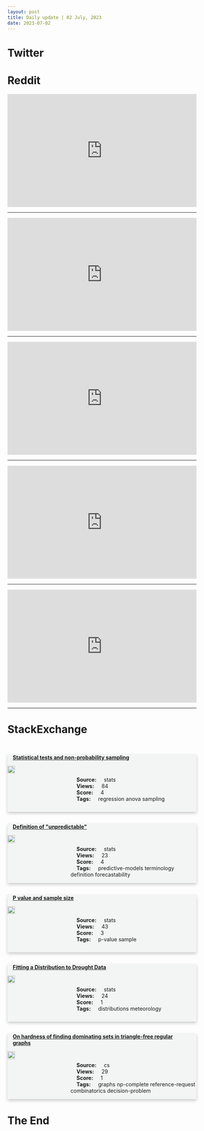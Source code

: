 ```yaml
---
layout: post
title: Daily update | 02 July, 2023
date: 2023-07-02
---
```


<script async src="https://platform.twitter.com/widgets.js" charset="utf-8"></script>


<script src='https://storage.ko-fi.com/cdn/scripts/overlay-widget.js'></script>
<script>
  kofiWidgetOverlay.draw('themldojo', {
    'type': 'floating-chat',
    'floating-chat.donateButton.text': 'Support me',
    'floating-chat.donateButton.background-color': '#f45d22',
    'floating-chat.donateButton.text-color': '#fff'
  });
</script>

# Twitter 

<blockquote class="twitter-tweet"><a href="https://twitter.com/TomMitchellData/status/1675051153682227200"></a></blockquote>

<blockquote class="twitter-tweet"><a href="https://twitter.com/TomMitchellData/status/1675051699696807936"></a></blockquote>

<blockquote class="twitter-tweet"><a href="https://twitter.com/SecurityTrybe/status/1675035112767889408"></a></blockquote>

<blockquote class="twitter-tweet"><a href="https://twitter.com/abacusai/status/1675157348099444737"></a></blockquote>

<blockquote class="twitter-tweet"><a href="https://twitter.com/IntEngineering/status/1675051616435683328"></a></blockquote>

<blockquote class="twitter-tweet"><a href="https://twitter.com/huggingface/status/1675242955962032129"></a></blockquote>

<blockquote class="twitter-tweet"><a href="https://twitter.com/huggingface/status/1675173621440950273"></a></blockquote>

<blockquote class="twitter-tweet"><a href="https://twitter.com/ylecun/status/1675053337517989890"></a></blockquote>

<blockquote class="twitter-tweet"><a href="https://twitter.com/ylecun/status/1675056391432675328"></a></blockquote>

<blockquote class="twitter-tweet"><a href="https://twitter.com/stanfordnlp/status/1675101978722967552"></a></blockquote>

# Reddit 

<iframe id="reddit-embed" src="https://www.redditmedia.com/r/MachineLearning/comments/14nppi9/r_voice_conversion_with_just_nearest_neighbors?ref_source=embed&amp;ref=share&amp;embed=true" sandbox="allow-scripts allow-same-origin allow-popups" style="border: none;" height="300" width="100%" scrolling="yes"></iframe>
<hr style="width:100%;text-align:left;margin-left:0">
<iframe id="reddit-embed" src="https://www.redditmedia.com/r/dataengineering/comments/14nl01c/introducing_english_as_the_new_programming?ref_source=embed&amp;ref=share&amp;embed=true" sandbox="allow-scripts allow-same-origin allow-popups" style="border: none;" height="300" width="100%" scrolling="yes"></iframe>
<hr style="width:100%;text-align:left;margin-left:0">
<iframe id="reddit-embed" src="https://www.redditmedia.com/r/dataengineering/comments/14nywsi/created_my_first_data_engineering_project_which?ref_source=embed&amp;ref=share&amp;embed=true" sandbox="allow-scripts allow-same-origin allow-popups" style="border: none;" height="300" width="100%" scrolling="yes"></iframe>
<hr style="width:100%;text-align:left;margin-left:0">
<iframe id="reddit-embed" src="https://www.redditmedia.com/r/dataengineering/comments/14nshm9/feeling_drained_and_discouraged_at_my_job_anyone?ref_source=embed&amp;ref=share&amp;embed=true" sandbox="allow-scripts allow-same-origin allow-popups" style="border: none;" height="300" width="100%" scrolling="yes"></iframe>
<hr style="width:100%;text-align:left;margin-left:0">
<iframe id="reddit-embed" src="https://www.redditmedia.com/r/MachineLearning/comments/14nxqll/n_150_execs_of_largest_european_companies_signed?ref_source=embed&amp;ref=share&amp;embed=true" sandbox="allow-scripts allow-same-origin allow-popups" style="border: none;" height="300" width="100%" scrolling="yes"></iframe>
<hr style="width:100%;text-align:left;margin-left:0">

<style>
.card {
box-shadow: 0 4px 8px 0 rgba(0,0,0,0.2);
transition: 0.3s;
width: 100%;
background-color: #F3F4F4;
}
p{
    margin-left:  3em;
    padding-top: 1em;
}
.part2{
    display: grid;
    grid-template-columns: 1fr 3fr;
}
h4{
    margin: 1em;
}

.card:hover {
box-shadow: 0 8px 16px 0 rgba(0,0,0,0.2);
}
b {
padding: 2px 16px;
}
</style>
  
# StackExchange 


  <br>
  <div class="card">
  <h4><a href='https://stats.stackexchange.com/questions/620224/statistical-tests-and-non-probability-sampling'>Statistical tests and non-probability sampling</a></h4> 
  <div class="part2">
      <img src="https://cdn.sstatic.net/Sites/stats/Img/apple-touch-icon@2.png?v=344f57aa10cc" alt="Img missing!" style="width:40%">
      <p><b>Source:</b> stats<br><b>Views:</b> 84<br><b>Score:</b> 4<br><b>Tags:</b> <span class="badge badge-dark">regression</span> <span class="badge badge-dark">anova</span> <span class="badge badge-dark">sampling</span></p> 
  </div>
  </div>
      
  <br>
  <div class="card">
  <h4><a href='https://stats.stackexchange.com/questions/620271/definition-of-unpredictable'>Definition of &quot;unpredictable&quot;</a></h4> 
  <div class="part2">
      <img src="https://cdn.sstatic.net/Sites/stats/Img/apple-touch-icon@2.png?v=344f57aa10cc" alt="Img missing!" style="width:40%">
      <p><b>Source:</b> stats<br><b>Views:</b> 23<br><b>Score:</b> 4<br><b>Tags:</b> <span class="badge badge-dark">predictive-models</span> <span class="badge badge-dark">terminology</span> <span class="badge badge-dark">definition</span> <span class="badge badge-dark">forecastability</span></p> 
  </div>
  </div>
      
  <br>
  <div class="card">
  <h4><a href='https://stats.stackexchange.com/questions/620216/p-value-and-sample-size'>P value and sample size</a></h4> 
  <div class="part2">
      <img src="https://cdn.sstatic.net/Sites/stats/Img/apple-touch-icon@2.png?v=344f57aa10cc" alt="Img missing!" style="width:40%">
      <p><b>Source:</b> stats<br><b>Views:</b> 43<br><b>Score:</b> 3<br><b>Tags:</b> <span class="badge badge-dark">p-value</span> <span class="badge badge-dark">sample</span></p> 
  </div>
  </div>
      
  <br>
  <div class="card">
  <h4><a href='https://stats.stackexchange.com/questions/620264/fitting-a-distribution-to-drought-data'>Fitting a Distribution to Drought Data</a></h4> 
  <div class="part2">
      <img src="https://cdn.sstatic.net/Sites/stats/Img/apple-touch-icon@2.png?v=344f57aa10cc" alt="Img missing!" style="width:40%">
      <p><b>Source:</b> stats<br><b>Views:</b> 24<br><b>Score:</b> 1<br><b>Tags:</b> <span class="badge badge-dark">distributions</span> <span class="badge badge-dark">meteorology</span></p> 
  </div>
  </div>
      
  <br>
  <div class="card">
  <h4><a href='https://cs.stackexchange.com/questions/160936/on-hardness-of-finding-dominating-sets-in-triangle-free-regular-graphs'>On hardness of finding dominating sets in triangle-free regular graphs</a></h4> 
  <div class="part2">
      <img src="https://cdn.sstatic.net/Sites/cs/Img/apple-touch-icon@2.png?v=324a3e0c2b03" alt="Img missing!" style="width:40%">
      <p><b>Source:</b> cs<br><b>Views:</b> 29<br><b>Score:</b> 1<br><b>Tags:</b> <span class="badge badge-dark">graphs</span> <span class="badge badge-dark">np-complete</span> <span class="badge badge-dark">reference-request</span> <span class="badge badge-dark">combinatorics</span> <span class="badge badge-dark">decision-problem</span></p> 
  </div>
  </div>
      
# The End